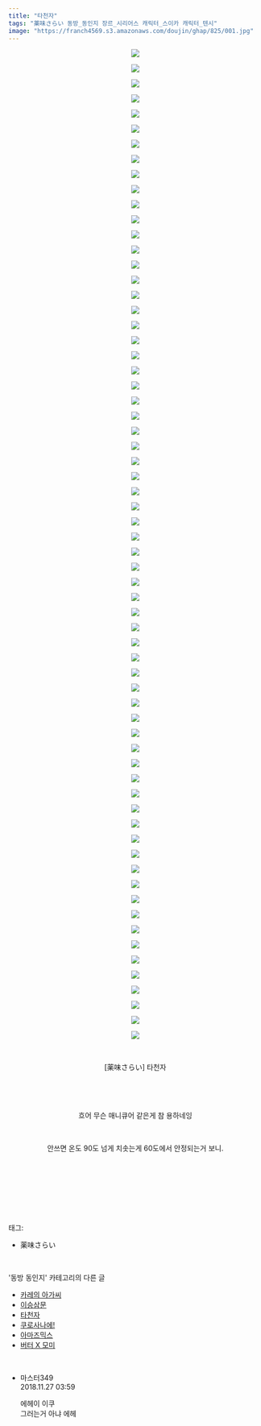 ```yaml
---
title: "타천자"
tags: "薬味さらい 동방_동인지 장르_시리어스 캐릭터_스이카 캐릭터_텐시"
image: "https://franch4569.s3.amazonaws.com/doujin/ghap/825/001.jpg"
---
```

<div class="article">
<p style="text-align: center; clear: none; float: none;"><img src="{{ site.imgserver2 }}/ghap/825/001.jpg"/></p>
<p style="text-align: center; clear: none; float: none;"><img src="{{ site.imgserver2 }}/ghap/825/002.jpg"/></p>
<p style="text-align: center; clear: none; float: none;"><img src="{{ site.imgserver2 }}/ghap/825/003.jpg"/></p>
<p style="text-align: center; clear: none; float: none;"><img src="{{ site.imgserver2 }}/ghap/825/004.jpg"/></p>
<p style="text-align: center; clear: none; float: none;"><img src="{{ site.imgserver2 }}/ghap/825/005.jpg"/></p>
<p style="text-align: center; clear: none; float: none;"><img src="{{ site.imgserver2 }}/ghap/825/006.jpg"/></p>
<p style="text-align: center; clear: none; float: none;"><img src="{{ site.imgserver2 }}/ghap/825/007.jpg"/></p>
<p style="text-align: center; clear: none; float: none;"><img src="{{ site.imgserver2 }}/ghap/825/008.jpg"/></p>
<p style="text-align: center; clear: none; float: none;"><img src="{{ site.imgserver2 }}/ghap/825/009.jpg"/></p>
<p style="text-align: center; clear: none; float: none;"><img src="{{ site.imgserver2 }}/ghap/825/010.jpg"/></p>
<p style="text-align: center; clear: none; float: none;"><img src="{{ site.imgserver2 }}/ghap/825/011.jpg"/></p>
<p style="text-align: center; clear: none; float: none;"><img src="{{ site.imgserver2 }}/ghap/825/012.jpg"/></p>
<p style="text-align: center; clear: none; float: none;"><img src="{{ site.imgserver2 }}/ghap/825/013.jpg"/></p>
<p style="text-align: center; clear: none; float: none;"><img src="{{ site.imgserver2 }}/ghap/825/014.jpg"/></p>
<p style="text-align: center; clear: none; float: none;"><img src="{{ site.imgserver2 }}/ghap/825/015.jpg"/></p>
<p style="text-align: center; clear: none; float: none;"><img src="{{ site.imgserver2 }}/ghap/825/016.jpg"/></p>
<p style="text-align: center; clear: none; float: none;"><img src="{{ site.imgserver2 }}/ghap/825/017.jpg"/></p>
<p style="text-align: center; clear: none; float: none;"><img src="{{ site.imgserver2 }}/ghap/825/018.jpg"/></p>
<p style="text-align: center; clear: none; float: none;"><img src="{{ site.imgserver2 }}/ghap/825/019.jpg"/></p>
<p style="text-align: center; clear: none; float: none;"><img src="{{ site.imgserver2 }}/ghap/825/020.jpg"/></p>
<p style="text-align: center; clear: none; float: none;"><img src="{{ site.imgserver2 }}/ghap/825/021.jpg"/></p>
<p style="text-align: center; clear: none; float: none;"><img src="{{ site.imgserver2 }}/ghap/825/022.jpg"/></p>
<p style="text-align: center; clear: none; float: none;"><img src="{{ site.imgserver2 }}/ghap/825/023.jpg"/></p>
<p style="text-align: center; clear: none; float: none;"><img src="{{ site.imgserver2 }}/ghap/825/024.jpg"/></p>
<p style="text-align: center; clear: none; float: none;"><img src="{{ site.imgserver2 }}/ghap/825/025.jpg"/></p>
<p style="text-align: center; clear: none; float: none;"><img src="{{ site.imgserver2 }}/ghap/825/026.jpg"/></p>
<p style="text-align: center; clear: none; float: none;"><img src="{{ site.imgserver2 }}/ghap/825/027.jpg"/></p>
<p style="text-align: center; clear: none; float: none;"><img src="{{ site.imgserver2 }}/ghap/825/028.jpg"/></p>
<p style="text-align: center; clear: none; float: none;"><img src="{{ site.imgserver2 }}/ghap/825/029.jpg"/></p>
<p style="text-align: center; clear: none; float: none;"><img src="{{ site.imgserver2 }}/ghap/825/030.jpg"/></p>
<p style="text-align: center; clear: none; float: none;"><img src="{{ site.imgserver2 }}/ghap/825/031.jpg"/></p>
<p style="text-align: center; clear: none; float: none;"><img src="{{ site.imgserver2 }}/ghap/825/032.jpg"/></p>
<p style="text-align: center; clear: none; float: none;"><img src="{{ site.imgserver2 }}/ghap/825/033.jpg"/></p>
<p style="text-align: center; clear: none; float: none;"><img src="{{ site.imgserver2 }}/ghap/825/034.jpg"/></p>
<p style="text-align: center; clear: none; float: none;"><img src="{{ site.imgserver2 }}/ghap/825/035.jpg"/></p>
<p style="text-align: center; clear: none; float: none;"><img src="{{ site.imgserver2 }}/ghap/825/036.jpg"/></p>
<p style="text-align: center; clear: none; float: none;"><img src="{{ site.imgserver2 }}/ghap/825/037.jpg"/></p>
<p style="text-align: center; clear: none; float: none;"><img src="{{ site.imgserver2 }}/ghap/825/038.jpg"/></p>
<p style="text-align: center; clear: none; float: none;"><img src="{{ site.imgserver2 }}/ghap/825/039.jpg"/></p>
<p style="text-align: center; clear: none; float: none;"><img src="{{ site.imgserver2 }}/ghap/825/040.jpg"/></p>
<p style="text-align: center; clear: none; float: none;"><img src="{{ site.imgserver2 }}/ghap/825/041.jpg"/></p>
<p style="text-align: center; clear: none; float: none;"><img src="{{ site.imgserver2 }}/ghap/825/042.jpg"/></p>
<p style="text-align: center; clear: none; float: none;"><img src="{{ site.imgserver2 }}/ghap/825/043.jpg"/></p>
<p style="text-align: center; clear: none; float: none;"><img src="{{ site.imgserver2 }}/ghap/825/044.jpg"/></p>
<p style="text-align: center; clear: none; float: none;"><img src="{{ site.imgserver2 }}/ghap/825/045.jpg"/></p>
<p style="text-align: center; clear: none; float: none;"><img src="{{ site.imgserver2 }}/ghap/825/046.jpg"/></p>
<p style="text-align: center; clear: none; float: none;"><img src="{{ site.imgserver2 }}/ghap/825/047.jpg"/></p>
<p style="text-align: center; clear: none; float: none;"><img src="{{ site.imgserver2 }}/ghap/825/048.jpg"/></p>
<p style="text-align: center; clear: none; float: none;"><img src="{{ site.imgserver2 }}/ghap/825/049.jpg"/></p>
<p style="text-align: center; clear: none; float: none;"><img src="{{ site.imgserver2 }}/ghap/825/050.jpg"/></p>
<p style="text-align: center; clear: none; float: none;"><img src="{{ site.imgserver2 }}/ghap/825/051.jpg"/></p>
<p style="text-align: center; clear: none; float: none;"><img src="{{ site.imgserver2 }}/ghap/825/052.jpg"/></p>
<p style="text-align: center; clear: none; float: none;"><img src="{{ site.imgserver2 }}/ghap/825/053.jpg"/></p>
<p style="text-align: center; clear: none; float: none;"><img src="{{ site.imgserver2 }}/ghap/825/054.jpg"/></p>
<p style="text-align: center; clear: none; float: none;"><img src="{{ site.imgserver2 }}/ghap/825/055.jpg"/></p>
<p style="text-align: center; clear: none; float: none;"><img src="{{ site.imgserver2 }}/ghap/825/056.jpg"/></p>
<p style="text-align: center; clear: none; float: none;"><img src="{{ site.imgserver2 }}/ghap/825/057.jpg"/></p>
<p style="text-align: center; clear: none; float: none;"><img src="{{ site.imgserver2 }}/ghap/825/058.jpg"/></p>
<p style="text-align: center; clear: none; float: none;"><img src="{{ site.imgserver2 }}/ghap/825/059.jpg"/></p>
<p style="text-align: center; clear: none; float: none;"><img src="{{ site.imgserver2 }}/ghap/825/060.jpg"/></p>
<p style="text-align: center; clear: none; float: none;"><img src="{{ site.imgserver2 }}/ghap/825/061.jpg"/></p>
<p style="text-align: center; clear: none; float: none;"><img src="{{ site.imgserver2 }}/ghap/825/062.jpg"/></p>
<p style="text-align: center; clear: none; float: none;"><img src="{{ site.imgserver2 }}/ghap/825/063.jpg"/></p>
<p style="text-align: center; clear: none; float: none;"><img src="{{ site.imgserver2 }}/ghap/825/064.jpg"/></p>
<p style="text-align: center; clear: none; float: none;"><img src="{{ site.imgserver2 }}/ghap/825/065.jpg"/></p>
<p style="text-align: center; clear: none; float: none;"><img src="{{ site.imgserver2 }}/ghap/825/066.jpg"/></p>
<p style="text-align: center; clear: none; float: none;"><br/></p>
<p style="text-align: center; clear: none; float: none;">[薬味さらい] 타천자</p>
<p style="text-align: center; clear: none; float: none;"><br/></p>
<p style="text-align: center; clear: none; float: none;"><br/></p>
<p style="text-align: center; clear: none; float: none;">흐어 무슨 매니큐어 같은게 참 용하네잉</p>
<p style="text-align: center; clear: none; float: none;"><br/></p>
<p style="text-align: center; clear: none; float: none;">안쓰면 온도 90도 넘게 치솟는게 60도에서 안정되는거 보니.</p>
<p style="text-align: center; clear: none; float: none;"><br/></p>
<p style="text-align: center; clear: none; float: none;"><br/></p>
<p><br/></p>
</div><br/>
<div class="tagTrail">
<p>태그: </p>
<ul>
<li>薬味さらい</li>
</ul>
</div><br/>
<div class="another">
<p>'동방 동인지' 카테고리의 다른 글</p>
<ul>
<li><a href="/ghap_827">카레의 아가씨</a></li>
<li><a href="/ghap_826">이승삼문</a></li>
<li><a href="/ghap_825">타천자</a></li>
<li><a href="/ghap_823">쿠로사나에!</a></li>
<li><a href="/ghap_822">아마즈믹스</a></li>
<li><a href="/ghap_821">버터 X 모미</a></li>
</ul>
</div><br/>
<div class="cb_module cb_fluid">
<div class="cb_wrt cb_profile">
<div class="comment">
<ul>
<li class="cb_thumb_off" id="comment15379012">
<div class="cb_comment_area">
<div class="cb_info_area">
<div class="cb_section">
<span class="cb_nick_name">마스터349</span>
</div>
<div class="cb_section">
<span class="cb_date">2018.11.27 03:59 </span>
</div>
</div>
<div class="cb_dsc_comment">
<p class="cb_dsc">
											에헤이 이쿠<br/>
그러는거 아냐 에헤
										</p>
</div>
</div></li>
</ul>
</div>
</div><!-- commentList close -->
</div><br/>
